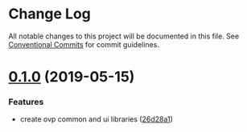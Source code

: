 # Change Log

All notable changes to this project will be documented in this file.
See [Conventional Commits](https://conventionalcommits.org) for commit guidelines.

# [0.1.0](https://github.com/kaltura/playkit-js-ovp/compare/v1.1.1-next.0...v0.1.0) (2019-05-15)


### Features

* create ovp common and ui libraries ([26d28a1](https://github.com/kaltura/playkit-js-ovp/commit/26d28a1))
